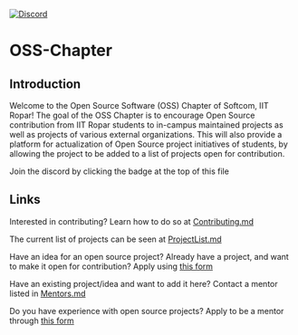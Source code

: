 [![Discord](https://img.shields.io/discord/463752820026376202.svg?label=&logo=discord&logoColor=ffffff&color=7389D8&labelColor=6A7EC2)](https://discord.gg/7PzhbUz)
# OSS-Chapter

## Introduction
Welcome to the Open Source Software (OSS) Chapter of Softcom, IIT Ropar! The goal of the OSS Chapter is to encourage Open Source contribution from IIT Ropar students to in-campus maintained projects as well as projects of various external organizations. This will also provide a platform for actualization of Open Source project initiatives of students, by allowing the project to be added to a list of projects open for contribution.

Join the discord by clicking the badge at the top of this file

## Links
Interested in contributing? Learn how to do so at [Contributing.md](../master/Contributing.md)

The current list of projects can be seen at [ProjectList.md](../master/ProjectList.md)

Have an idea for an open source project? Already have a project, and want to make it open for contribution? Apply using [this form](https://forms.gle/bwGRSnJ76X4vabT4A)

Have an existing project/idea and want to add it here? Contact a mentor listed in [Mentors.md](../master/Mentors.md)

Do you have experience with open source projects? Apply to be a mentor through [this form](https://forms.gle/DPY8CYu2tS9JEBbR7)

